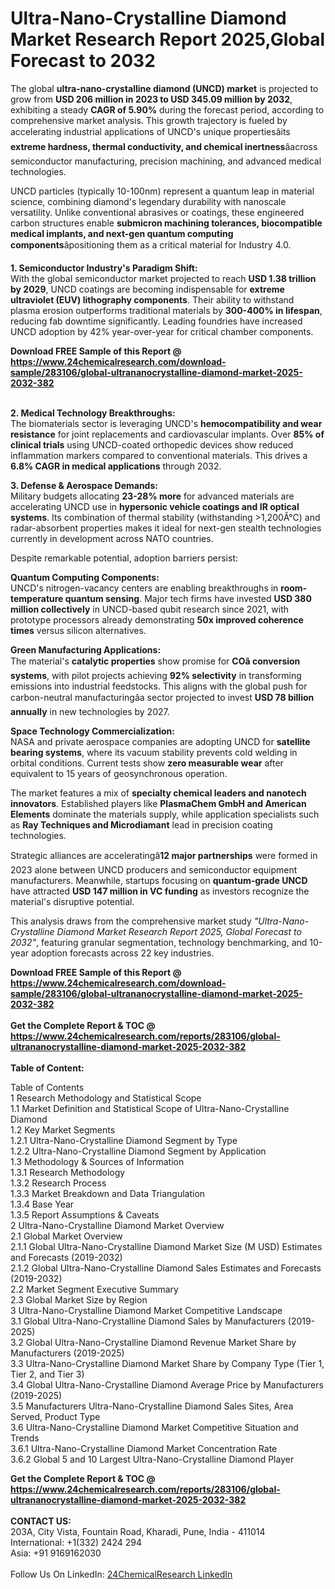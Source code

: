 <h1>Ultra-Nano-Crystalline Diamond Market Research Report 2025,Global Forecast to 2032</h1><p>The global <strong>ultra-nano-crystalline diamond (UNCD) market</strong> is projected to grow from <strong>USD 206 million in 2023 to USD 345.09 million by 2032</strong>, exhibiting a steady <strong>CAGR of 5.90%</strong> during the forecast period, according to comprehensive market analysis. This growth trajectory is fueled by accelerating industrial applications of UNCD's unique propertiesâits <strong>extreme hardness, thermal conductivity, and chemical inertness</strong>âacross semiconductor manufacturing, precision machining, and advanced medical technologies.</p><p>UNCD particles (typically 10-100nm) represent a quantum leap in material science, combining diamond's legendary durability with nanoscale versatility. Unlike conventional abrasives or coatings, these engineered carbon structures enable <strong>submicron machining tolerances, biocompatible medical implants, and next-gen quantum computing components</strong>âpositioning them as a critical material for Industry 4.0.</p><p><strong>1. Semiconductor Industry's Paradigm Shift:</strong><br>
With the global semiconductor market projected to reach <strong>USD 1.38 trillion by 2029</strong>, UNCD coatings are becoming indispensable for <strong>extreme ultraviolet (EUV) lithography components</strong>. Their ability to withstand plasma erosion outperforms traditional materials by <strong>300-400% in lifespan</strong>, reducing fab downtime significantly. Leading foundries have increased UNCD adoption by 42% year-over-year for critical chamber components.</p><div><b>Download FREE Sample of this Report @ 
            <a href="https://www.24chemicalresearch.com/download-sample/283106/global-ultrananocrystalline-diamond-market-2025-2032-382">
            https://www.24chemicalresearch.com/download-sample/283106/global-ultrananocrystalline-diamond-market-2025-2032-382</a></b></div><br><p><strong>2. Medical Technology Breakthroughs:</strong><br>
The biomaterials sector is leveraging UNCD's <strong>hemocompatibility and wear resistance</strong> for joint replacements and cardiovascular implants. Over <strong>85% of clinical trials</strong> using UNCD-coated orthopedic devices show reduced inflammation markers compared to conventional materials. This drives a <strong>6.8% CAGR in medical applications</strong> through 2032.</p><p><strong>3. Defense &amp; Aerospace Demands:</strong><br>
Military budgets allocating <strong>23-28% more</strong> for advanced materials are accelerating UNCD use in <strong>hypersonic vehicle coatings and IR optical systems</strong>. Its combination of thermal stability (withstanding &gt;1,200Â°C) and radar-absorbent properties makes it ideal for next-gen stealth technologies currently in development across NATO countries.</p><p>Despite remarkable potential, adoption barriers persist:</p><p><strong>Quantum Computing Components:</strong><br>
UNCD's nitrogen-vacancy centers are enabling breakthroughs in <strong>room-temperature quantum sensing</strong>. Major tech firms have invested <strong>USD 380 million collectively</strong> in UNCD-based qubit research since 2021, with prototype processors already demonstrating <strong>50x improved coherence times</strong> versus silicon alternatives.</p><p><strong>Green Manufacturing Applications:</strong><br>
The material's <strong>catalytic properties</strong> show promise for <strong>COâ conversion systems</strong>, with pilot projects achieving <strong>92% selectivity</strong> in transforming emissions into industrial feedstocks. This aligns with the global push for carbon-neutral manufacturingâa sector projected to invest <strong>USD 78 billion annually</strong> in new technologies by 2027.</p><p><strong>Space Technology Commercialization:</strong><br>
NASA and private aerospace companies are adopting UNCD for <strong>satellite bearing systems</strong>, where its vacuum stability prevents cold welding in orbital conditions. Current tests show <strong>zero measurable wear</strong> after equivalent to 15 years of geosynchronous operation.</p><p>The market features a mix of <strong>specialty chemical leaders and nanotech innovators</strong>. Established players like <strong>PlasmaChem GmbH and American Elements</strong> dominate the materials supply, while application specialists such as <strong>Ray Techniques and Microdiamant</strong> lead in precision coating technologies.</p><p>Strategic alliances are acceleratingâ<strong>12 major partnerships</strong> were formed in 2023 alone between UNCD producers and semiconductor equipment manufacturers. Meanwhile, startups focusing on <strong>quantum-grade UNCD</strong> have attracted <strong>USD 147 million in VC funding</strong> as investors recognize the material's disruptive potential.</p><p>This analysis draws from the comprehensive market study <em>"Ultra-Nano-Crystalline Diamond Market Research Report 2025, Global Forecast to 2032"</em>, featuring granular segmentation, technology benchmarking, and 10-year adoption forecasts across 22 key industries.</p><div><b>Download FREE Sample of this Report @ 
            <a href="https://www.24chemicalresearch.com/download-sample/283106/global-ultrananocrystalline-diamond-market-2025-2032-382">
            https://www.24chemicalresearch.com/download-sample/283106/global-ultrananocrystalline-diamond-market-2025-2032-382</a></b></div><br><div><b>Get the Complete Report & TOC @ 
            <a href="https://www.24chemicalresearch.com/reports/283106/global-ultrananocrystalline-diamond-market-2025-2032-382">
            https://www.24chemicalresearch.com/reports/283106/global-ultrananocrystalline-diamond-market-2025-2032-382</a></b></div><br>
            <b>Table of Content:</b><p>Table of Contents<br />
1 Research Methodology and Statistical Scope<br />
1.1 Market Definition and Statistical Scope of Ultra-Nano-Crystalline Diamond<br />
1.2 Key Market Segments<br />
1.2.1 Ultra-Nano-Crystalline Diamond Segment by Type<br />
1.2.2 Ultra-Nano-Crystalline Diamond Segment by Application<br />
1.3 Methodology & Sources of Information<br />
1.3.1 Research Methodology<br />
1.3.2 Research Process<br />
1.3.3 Market Breakdown and Data Triangulation<br />
1.3.4 Base Year<br />
1.3.5 Report Assumptions & Caveats<br />
2 Ultra-Nano-Crystalline Diamond Market Overview<br />
2.1 Global Market Overview<br />
2.1.1 Global Ultra-Nano-Crystalline Diamond Market Size (M USD) Estimates and Forecasts (2019-2032)<br />
2.1.2 Global Ultra-Nano-Crystalline Diamond Sales Estimates and Forecasts (2019-2032)<br />
2.2 Market Segment Executive Summary<br />
2.3 Global Market Size by Region<br />
3 Ultra-Nano-Crystalline Diamond Market Competitive Landscape<br />
3.1 Global Ultra-Nano-Crystalline Diamond Sales by Manufacturers (2019-2025)<br />
3.2 Global Ultra-Nano-Crystalline Diamond Revenue Market Share by Manufacturers (2019-2025)<br />
3.3 Ultra-Nano-Crystalline Diamond Market Share by Company Type (Tier 1, Tier 2, and Tier 3)<br />
3.4 Global Ultra-Nano-Crystalline Diamond Average Price by Manufacturers (2019-2025)<br />
3.5 Manufacturers Ultra-Nano-Crystalline Diamond Sales Sites, Area Served, Product Type<br />
3.6 Ultra-Nano-Crystalline Diamond Market Competitive Situation and Trends<br />
3.6.1 Ultra-Nano-Crystalline Diamond Market Concentration Rate<br />
3.6.2 Global 5 and 10 Largest Ultra-Nano-Crystalline Diamond Player</p><div><b>Get the Complete Report & TOC @ 
            <a href="https://www.24chemicalresearch.com/reports/283106/global-ultrananocrystalline-diamond-market-2025-2032-382">
            https://www.24chemicalresearch.com/reports/283106/global-ultrananocrystalline-diamond-market-2025-2032-382</a></b></div><br><b>CONTACT US:</b><br>
            203A, City Vista, Fountain Road, Kharadi, Pune, India - 411014<br>
            International: +1(332) 2424 294<br>
            Asia: +91 9169162030 <br><br>
            Follow Us On LinkedIn: <a href="https://www.linkedin.com/company/24chemicalresearch/">24ChemicalResearch LinkedIn</a>